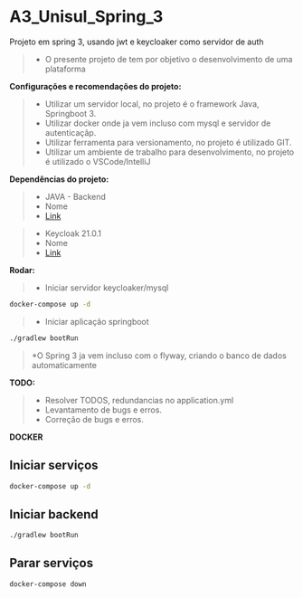 # A3_Unisul_Spring_3
Projeto em spring 3, usando jwt e keycloaker como servidor de auth

>* O presente projeto de tem por objetivo o desenvolvimento de uma plataforma

    
**Configurações e recomendações do projeto:**
>*   Utilizar um servidor local, no projeto é o framework Java, Springboot 3.
>*   Utilizar docker onde ja vem incluso com mysql e servidor de autenticaçãp.
>*   Utilizar ferramenta para versionamento, no projeto é utilizado GIT.
>*   Utilizar um ambiente de trabalho para desenvolvimento, no projeto é utilizado o VSCode/IntelliJ

**Dependências do projeto:**
>*  JAVA - Backend
>*  Nome
>*  [Link](https://)

>* Keycloak 21.0.1
>*  Nome
>*  [Link](https://www.keycloak.org/)

 
**Rodar:**
>* Iniciar servidor keycloaker/mysql 
```bash
docker-compose up -d
``` 
>* Iniciar aplicação springboot
```bash
./gradlew bootRun
```
>*O Spring 3 ja vem incluso com o flyway, criando o banco de dados automaticamente
                
**TODO:**
>*   Resolver TODOS, redundancias no application.yml
>*   Levantamento de bugs e erros.
>*   Correção de bugs e erros.

**DOCKER**

## Iniciar serviços
```bash
docker-compose up -d
```

## Iniciar backend
```bash
./gradlew bootRun
```

## Parar serviços
```bash
docker-compose down
```


